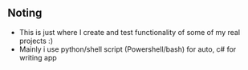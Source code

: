 ## Noting

- This is just where I create and test functionality of some of my real projects :)
- Mainly i use python/shell script (Powershell/bash) for auto, c# for writing app
